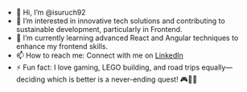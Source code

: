 - 👋 Hi, I’m @isuruch92
- 👀 I’m interested in innovative tech solutions and contributing to sustainable development, particularly in Frontend.
- 🌱 I’m currently learning advanced React and Angular techniques to enhance my frontend skills.
- 📫 How to reach me: Connect with me on [LinkedIn](https://www.linkedin.com/in/isuruc/)
- ⚡ Fun fact: I love gaming, LEGO building, and road trips equally—deciding which is better is a never-ending quest! 🎮🧱🚗

<!---
isuruch92/isuruch92 is a ✨ special ✨ repository because its `README.md` (this file) appears on your GitHub profile.
You can click the Preview link to take a look at your changes.
--->
